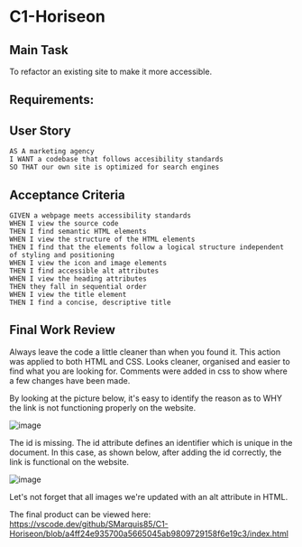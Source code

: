 # C1-Horiseon

## Main Task

To refactor an existing site to make it more accessible.

## Requirements: 

## User Story

```
AS A marketing agency
I WANT a codebase that follows accesibility standards
SO THAT our own site is optimized for search engines
```

## Acceptance Criteria

```
GIVEN a webpage meets accessibility standards
WHEN I view the source code
THEN I find semantic HTML elements
WHEN I view the structure of the HTML elements
THEN I find that the elements follow a logical structure independent of styling and positioning
WHEN I view the icon and image elements
THEN I find accessible alt attributes
WHEN I view the heading attributes
THEN they fall in sequential order
WHEN I view the title element
THEN I find a concise, descriptive title
```
## Final Work Review

Always leave the code a little cleaner than when you found it. This action was applied to both HTML and CSS. Looks cleaner, organised and easier to find what you are looking for. Comments were added in css to show where a few changes have been made.

By looking at the picture below, it's easy to identify the reason as to WHY the link is not functioning properly on the website.

![image](https://user-images.githubusercontent.com/129988455/235701731-721dd665-a6af-486b-a691-1861d710577f.png)

The id is missing. The id attribute defines an identifier which is unique in the document. In this case, as shown below, after adding the id correctly, the link is functional on the website.

![image](https://user-images.githubusercontent.com/129988455/235702766-4224a1c3-3670-408f-b151-e0aa9357bc12.png)

Let's not forget that all images we're updated with an alt attribute in HTML. 

The final product can be viewed here: 
https://vscode.dev/github/SMarquis85/C1-Horiseon/blob/a4ff24e935700a5665045ab9809729158f6e19c3/index.html



